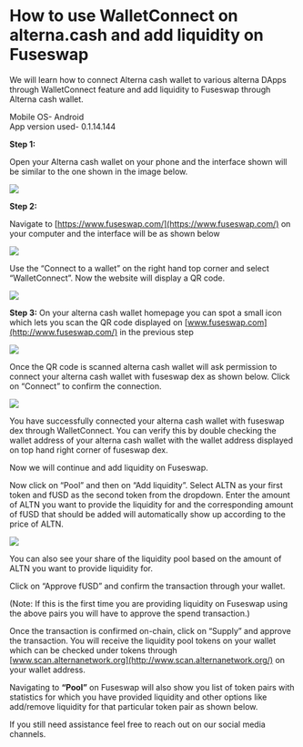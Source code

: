 # How to use WalletConnect on alterna.cash and add liquidity on Fuseswap

We will learn how to connect Alterna cash wallet to various alterna DApps through WalletConnect feature and add liquidity to Fuseswap through Alterna cash wallet.

Mobile OS- Android  
App version used- 0.1.14.144

**Step 1:**

Open your Alterna cash wallet on your phone and the interface shown will be similar to the one shown in the image below.

![](../.gitbook/assets/0%20%283%29.jpeg)

**Step 2:**

Navigate to [https://www.fuseswap.com/](https://www.fuseswap.com/) on your computer and the interface will be as shown below

![](../.gitbook/assets/1%20%2817%29.png)

Use the “Connect to a wallet” on the right hand top corner and select “WalletConnect”. Now the website will display a QR code.

![](../.gitbook/assets/2%20%2817%29.png)

**Step 3:** On your alterna cash wallet homepage you can spot a small icon which lets you scan the QR code displayed on [www.fuseswap.com](http://www.fuseswap.com/) in the previous step  


![](../.gitbook/assets/3%20%283%29.jpeg)

Once the QR code is scanned alterna cash wallet will ask permission to connect your alterna cash wallet with fuseswap dex as shown below. Click on “Connect” to confirm the connection.

![](../.gitbook/assets/4%20%283%29.jpeg)

You have successfully connected your alterna cash wallet with fuseswap dex through WalletConnect. You can verify this by double checking the wallet address of your alterna cash wallet with the wallet address displayed on top hand right corner of fuseswap dex.

Now we will continue and add liquidity on Fuseswap.

Now click on “Pool” and then on “Add liquidity”. Select ALTN as your first token and fUSD as the second token from the dropdown. Enter the amount of ALTN you want to provide the liquidity for and the corresponding amount of fUSD that should be added will automatically show up according to the price of ALTN.  

![](../.gitbook/assets/5%20%2813%29.png)

You can also see your share of the liquidity pool based on the amount of ALTN you want to provide liquidity for. 

Click on “Approve fUSD” and confirm the transaction through your wallet. 

\(Note: If this is the first time you are providing liquidity on Fuseswap using the above pairs you will have to approve the spend transaction.\) 

Once the transaction is confirmed on-chain, click on “Supply” and approve the transaction. You will receive the liquidity pool tokens on your wallet which can be checked under tokens through [www.scan.alternanetwork.org](http://www.scan.alternanetwork.org/) on your wallet address.

Navigating to **“Pool”** on Fuseswap will also show you list of token pairs with statistics for which you have provided liquidity and other options like add/remove liquidity for that particular token pair as shown below.  


If you still need assistance feel free to reach out on our social media channels.

